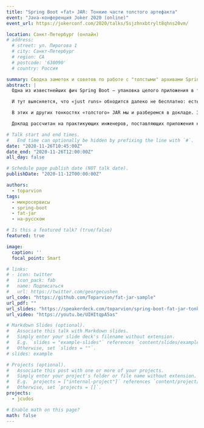 ```yaml
---
title: "Spring Boot «fat» JAR: Тонкие части толстого артефакта"
event: "Java-конференция Joker 2020 (online)"
event_url: https://jokerconf.com/2020/talks/5sjzhnxbtrylt8qhns20vm/

location: Санкт-Петербург (онлайн)
# address:
  # street: ул. Пирогова 1
  # city: Санкт-Петербург
  # region: CA
  # postcode: '630090'
  # country: Россия

summary: Сводка заметок и советов по работе с "толстыми" архивами Spring Boot
abstract: |
  Одна из известнейших фич Spring Boot — упаковка целого приложения в т.н. «толстый» JAR, который потом «just runs». Это реально работает, и для многих ситуаций этого достаточно. Но если вы не доверяете магии и/или столкнулись с проблемами при развертывании «толстого» JAR, то вам пора вникнуть в устройство этого механизма.

  И тут выясняется, что «just runs» обходится далеко не бесплатно: есть ограничения по загрузке классов, вопросы к скорости запуска, конфликты со встроенными утилитами JDK, отличия в режимах dev/test/prod, а в некоторых случаях применение этой фичи и вовсе излишне.

  В этих и других тонкостях «толстого» JAR мы и разберемся в докладе. Заглянем в его устройство и поймём, в каких случаях он хорош, а в каких лучше обойтись без него (и что тогда выбрать вместо). Особое внимание уделим развертыванию в контейнерах.

  Доклад рассчитан на практикующих инженеров, поставляющих приложения на Spring Boot в production.

# Talk start and end times.
#   End time can optionally be hidden by prefixing the line with `#`.
date: "2020-11-26T10:45:00Z"
date_end: "2020-11-26T12:00:00Z"
all_day: false

# Schedule page publish date (NOT talk date).
publishDate: "2020-11-12T00:00:00Z"

authors:
  - toparvion
tags:
  - микросервисы
  - spring-boot
  - fat-jar
  - на-русском

# Is this a featured talk? (true/false)
featured: true

image:
  caption: ''
  focal_point: Smart

# links:
# - icon: twitter
#   icon_pack: fab
#   name: Подписаться
#   url: https://twitter.com/georgecushen
url_code: "https://github.com/Toparvion/fat-jar-sample"
url_pdf: ""
url_slides: "https://speakerdeck.com/toparvion/spring-boot-fat-jar-tonkiie-chasti-tolstogho-artiefakta"
url_video: "https://youtu.be/UIHItqpA5as"

# Markdown Slides (optional).
#   Associate this talk with Markdown slides.
#   Simply enter your slide deck's filename without extension.
#   E.g. `slides = "example-slides"` references `content/slides/example-slides.md`.
#   Otherwise, set `slides = ""`.
# slides: example

# Projects (optional).
#   Associate this post with one or more of your projects.
#   Simply enter your project's folder or file name without extension.
#   E.g. `projects = ["internal-project"]` references `content/project/deep-learning/index.md`.
#   Otherwise, set `projects = []`.
projects:
  - jcudos

# Enable math on this page?
math: false
---
```

